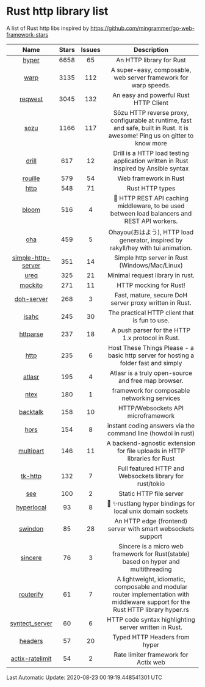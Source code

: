 # Rust http library list

A list of Rust http libs inspired by https://github.com/mingrammer/go-web-framework-stars


|Name|Stars|Issues|Description|
|:--:|:---:|:--:|:----:|
|[hyper](https://github.com/hyperium/hyper)|6658|65|An HTTP library for Rust|
|[warp](https://github.com/seanmonstar/warp)|3135|112|A super-easy, composable, web server framework for warp speeds.|
|[reqwest](https://github.com/seanmonstar/reqwest)|3045|132|An easy and powerful Rust HTTP Client|
|[sozu](https://github.com/sozu-proxy/sozu)|1166|117|Sōzu HTTP reverse proxy, configurable at runtime, fast and safe, built in Rust. It is awesome! Ping us on gitter to know more|
|[drill](https://github.com/fcsonline/drill)|617|12|Drill is a HTTP load testing application written in Rust  inspired by Ansible syntax|
|[rouille](https://github.com/tomaka/rouille)|579|54|Web framework in Rust|
|[http](https://github.com/hyperium/http)|548|71|Rust HTTP types|
|[bloom](https://github.com/valeriansaliou/bloom)|516|4|:cherry_blossom: HTTP REST API caching middleware, to be used between load balancers and REST API workers.|
|[oha](https://github.com/hatoo/oha)|459|5|Ohayou(おはよう), HTTP load generator, inspired by rakyll/hey with tui animation.|
|[simple-http-server](https://github.com/TheWaWaR/simple-http-server)|351|14|Simple http server in Rust (Windows/Mac/Linux)|
|[ureq](https://github.com/algesten/ureq)|325|21|Minimal request library in rust.|
|[mockito](https://github.com/lipanski/mockito)|271|11|HTTP mocking for Rust!|
|[doh-server](https://github.com/jedisct1/doh-server)|268|3|Fast, mature, secure DoH server proxy written in Rust.|
|[isahc](https://github.com/sagebind/isahc)|245|30|The practical HTTP client that is fun to use.|
|[httparse](https://github.com/seanmonstar/httparse)|237|18|A push parser for the HTTP 1.x protocol in Rust.|
|[http](https://github.com/thecoshman/http)|235|6|Host These Things Please - a basic http server for hosting a folder fast and simply|
|[atlasr](https://github.com/atlasr-org/atlasr)|195|4|Atlasr is a truly open-source and free map browser.|
|[ntex](https://github.com/ntex-rs/ntex)|180|1|framework for composable networking services |
|[backtalk](https://github.com/lord/backtalk)|158|10|HTTP/Websockets API microframework|
|[hors](https://github.com/WindSoilder/hors)|154|8|instant coding answers via the command line (howdoi in rust)|
|[multipart](https://github.com/abonander/multipart)|146|11|A backend-agnostic extension for file uploads in HTTP libraries for Rust|
|[tk-http](https://github.com/swindon-rs/tk-http)|132|7|Full featured HTTP and Websockets library for rust/tokio|
|[see](https://github.com/wyhaya/see)|100|2|Static HTTP file server|
|[hyperlocal](https://github.com/softprops/hyperlocal)|93|8|🔌 ✨rustlang hyper bindings for local unix domain sockets|
|[swindon](https://github.com/swindon-rs/swindon)|85|28|An HTTP edge (frontend) server with smart websockets support|
|[sincere](https://github.com/danclive/sincere)|76|3|Sincere is a micro web framework for Rust(stable) based on hyper and multithreading|
|[routerify](https://github.com/routerify/routerify)|61|7|A lightweight, idiomatic, composable and modular router implementation with middleware support for the Rust HTTP library hyper.rs|
|[syntect_server](https://github.com/sourcegraph/syntect_server)|60|6|HTTP code syntax highlighting server written in Rust.|
|[headers](https://github.com/hyperium/headers)|57|20|Typed HTTP Headers from hyper|
|[actix-ratelimit](https://github.com/TerminalWitchcraft/actix-ratelimit)|54|2|Rate limiter framework for Actix web|

Last Automatic Update: 2020-08-23 00:19:19.448541301 UTC